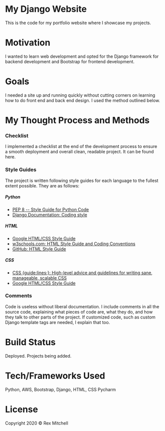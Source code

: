 # My Django Website

This is the code for my portfolio website where I showcase my projects.

# Motivation

I wanted to learn web development and opted for the Django framework for backend development and Bootstrap for frontend development.

# Goals

I needed a site up and running quickly without cutting corners on learning how to do front end and back end design. I used the method outlined below.

# My Thought Process and Methods

### Checklist
I implemented a checklist at the end of the development process to ensure a smooth deployment and overall clean, readable project. It can be found here.

### Style Guides
The project is written following style guides for each language to the fullest extent possible. They are as follows:

##### Python
* [PEP 8 -- Style Guide for Python Code](https://www.python.org/dev/peps/pep-0008/)
* [Django Documentation: Coding style](https://docs.djangoproject.com/en/dev/internals/contributing/writing-code/coding-style/)
##### HTML
* [Google HTML/CSS Style Guide](https://google.github.io/styleguide/htmlcssguide.html)
* [w3schools.com: HTML Style Guide and Coding Conventions](https://www.w3schools.com/html/html5_syntax.asp)
* [GitHub: HTML Style Guide](https://gist.github.com/ryansechrest/8693303)
##### CSS
* [CSS {guide:lines;}: High-level advice and guidelines for writing sane, manageable, scalable CSS](https://cssguidelin.es/)
* [Google HTML/CSS Style Guide](https://google.github.io/styleguide/htmlcssguide.html)

### Comments
Code is useless without liberal documentation. I include comments in all the source code, explaining what pieces of code are, what they do, and how they talk to other parts of the project. If customized code, such as custom Django template tags are needed, I explain that too.

# Build Status

Deployed. Projects being added.

# Tech/Frameworks Used

Python, AWS, Bootstrap, Django, HTML, CSS Pycharm

# License

Copyright 2020 © Rex Mitchell
